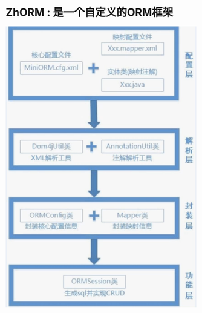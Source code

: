 # ZhORM : 是一个自定义的ORM框架
![Image text](https://github.com/zhaohai1299002788/ZhORM/blob/master/src/main/resources/image/20190804-134553.png?raw=true)